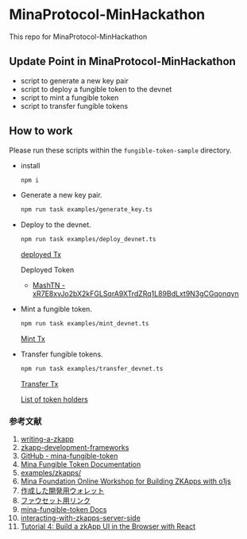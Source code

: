 # MinaProtocol-MinHackathon

This repo for MinaProtocol-MinHackathon

## Update Point in MinaProtocol-MinHackathon

- script to generate a new key pair
- script to deploy a fungible token to the devnet
- script to mint a fungible token
- script to transfer fungible tokens

## How to work

Please run these scripts within the `fungible-token-sample` directory.

- install 

  ```bash
  npm i
  ```

- Generate a new key pair.

  ```bash
  npm run task examples/generate_key.ts
  ```

- Deploy to the devnet.

  ```bash
  npm run task examples/deploy_devnet.ts
  ```

  [deployed Tx](https://minascan.io/devnet/tx/5JuCziR1eSAAz3ocpf8Mv8RSNu8p9QSpHtywQrBY5LgoXhTdMw1F)

  Deployed Token

  - [MashTN - xR7E8xvJo2bX2kFGLSqrA9XTrdZRq1L89BdLxt9N3gCGqonqyn](https://minascan.io/devnet/token/xR7E8xvJo2bX2kFGLSqrA9XTrdZRq1L89BdLxt9N3gCGqonqyn/zk-txs)

- Mint a fungible token.

  ```bash
  npm run task examples/mint_devnet.ts
  ```

  [Mint Tx](https://minascan.io/devnet/tx/5Jur32w1Xc6juesY9hGNbV4AAfABsWxK22RrMNvUiWnNuzbatuwY)

- Transfer fungible tokens.

  ```bash
  npm run task examples/transfer_devnet.ts
  ```
  
  [Transfer Tx](https://minascan.io/devnet/tx/5JumaqMFAF1MeygQHmCvb9662rGC6FtB43z9URbEpEMzvG2TtZFL)
  
  [List of token holders](https://minascan.io/devnet/token/xR7E8xvJo2bX2kFGLSqrA9XTrdZRq1L89BdLxt9N3gCGqonqyn/holders)

### 参考文献

1. [writing-a-zkapp](https://docs.minaprotocol.com/zkapps/writing-a-zkapp)
2. [zkapp-development-frameworks](https://docs.minaprotocol.com/zkapps/zkapp-development-frameworks)
3. [GitHub - mina-fungible-token](https://github.com/MinaFoundation/mina-fungible-token)
4. [Mina Fungible Token Documentation](https://minafoundation.github.io/mina-fungible-token/deploy.html)
5. [examples/zkapps/](https://github.com/o1-labs/docs2/tree/main/examples/zkapps/)
6. [Mina Foundation Online Workshop for Building ZKApps with o1js](https://www.youtube.com/watch?v=LLule5GUkkg&t=4116s)
7. [作成した開発用ウォレット](https://minascan.io/devnet/tx/5JuPC4hhNb83ufKmuRtj97jSSbdDURLTwTb6vmJL6k3Bv7Zi6uA7)
8. [ファウセット用リンク](https://faucet.minaprotocol.com/?address=B62qoFHxcia11kauLdy6f9B8yfB9QUkMRDTJhrXoKEgkuDzDSGU9MgU&explorer=minascan)
9. [mina-fungible-token Docs](https://minafoundation.github.io/mina-fungible-token/)
10. [interacting-with-zkapps-server-side](https://docs.minaprotocol.com/zkapps/tutorials/interacting-with-zkapps-server-side)
11. [Tutorial 4: Build a zkApp UI in the Browser with React](https://docs.minaprotocol.com/zkapps/tutorials/zkapp-ui-with-react)